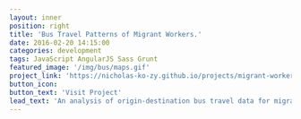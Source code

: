 ```yaml
---
layout: inner
position: right
title: 'Bus Travel Patterns of Migrant Workers.'
date: 2016-02-20 14:15:00
categories: development
tags: JavaScript AngularJS Sass Grunt
featured_image: '/img/bus/maps.gif'
project_link: 'https://nicholas-ko-zy.github.io/projects/migrant-workers.html'
button_icon: 
button_text: 'Visit Project'
lead_text: 'An analysis of origin-destination bus travel data for migrant dorms in Woodlands.'
---
```

